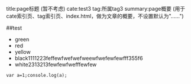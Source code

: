title:page标题 (暂不考虑)
cate:test3
tag:所属tag3
summary:page概要 (用于cate索引页、tag索引页、index.html，做为文章的概要，不设置默认为"......")

##test
* green
* red
* yellow
* black1111223feffewfwefwefweewfwefewfewfff355f6
* white2313213fewfewfwefffewfew

<pre><code class="javascript">var a=1;console.log(a);</code></pre>
